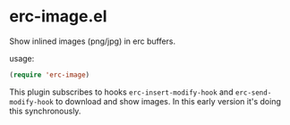 # erc-image.el #

Show inlined images (png/jpg) in erc buffers.

usage:

```lisp
(require 'erc-image)
```

This plugin subscribes to hooks `erc-insert-modify-hook` and `erc-send-modify-hook` to download and show images. In this early version it's doing this synchronously.
